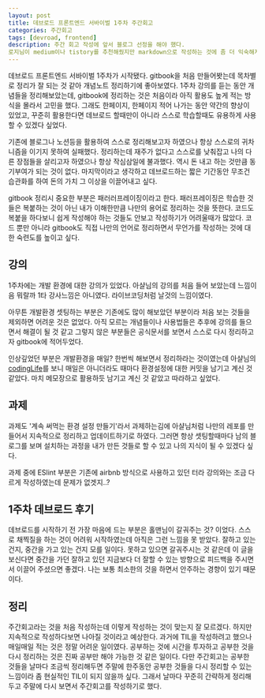 ```yaml
---
layout: post
title: 데브로드 프론트엔드 서바이벌 1주차 주간회고
categories: 주간회고
tags: [devroad, frontend]
description: 주간 회고 작성에 앞서 블로그 선정을 해야 했다.
로지님이 medium이나 tistory를 추천해줬지만 markdown으로 작성하는 것에 좀 더 익숙해지고자 기존에 만들어놨었던 github 블로그를 활요하기로 했다.
---
```


데브로드 프론트엔드 서바이벌 1주차가 시작됐다. gitbook을 처음 만들어봣는데 목차별로 정리가 잘 되는 것 같아 개념노트 정리하기에 좋아보였다. 1주차 강의를 듣는 동안 개념들을 정리해보았는데, gitbook에 정리하는 것은 처음이라 아직 활용도 높게 적는 방식을 몰라서 고민을 했다. 그래도 한페이지, 한페이지 적어 나가는 동안 약간의 향상이 있었고, 꾸준히 활용한다면 데브로드 할때만이 아니라 스스로 학습할때도 유용하게 사용할 수 있겠다 싶었다.

기존에 블로그나 노션등을 활용하여 스스로 정리해보고자 하였으나 항상 스스로의 귀차니즘을 이기지 못하여 실패했다. 정리하는데 재주가 없다고 스스로를 낮춰잡고 나의 다른 장점들을 살리고자 하였으나 항상 작심삼일에 불과했다. 역시 돈 내고 하는 것만큼 동기부여가 되는 것이 없다. 마지막이라고 생각하고 데브로드하는 짧은 기간동안 무조건 습관화를 하여 돈의 가치 그 이상을 이끌어내고 싶다.

gitbook 정리시 중요한 부분은 패러러프레이징이라고 한다. 패러프레이징은 학습한 것들은 복붙하는 것이 아닌 내가 이해한만큼 나만의 용어로 정리하는 것을 뜻한다. 코드도 복붙을 하다보니 쉽게 작성해야 하는 것들도 안보고 작성하기가 어려울때가 많았다. 코드 뿐만 아니라 gitbook도 직접 나만의 언어로 정리하면서 무언가를 작성하는 것에 대한 숙련도를 높이고 싶다.

## 강의

1주차에는 개발 환경에 대한 강의가 있었다. 아샬님의 강의를 처음 들어 보았는데 느낌이 음 뭐랄까 1타 강사느낌은 아니였다. 라이브코딩처럼 날것의 느낌이였다.

아무튼 개발환경 셋팅하는 부분은 기존에도 많이 해보았던 부분이라 처음 보는 것들을 제외하면 어려운 것은 없었다. 아직 모르는 개념들이나 사용법들은 추후에 강의를 들으면서 해결이 될 것 같고 그렇지 않은 부분들은 공식문서를 보면서 스스로 다시 정리하고자 gitbook에 적어두었다.

인상깊었던 부분은 개발환경을 매일? 한번씩 해보면서 정리하라는 것이였는데 아샬님의 [codingLife](https://github.com/ahastudio/CodingLife/tree/main/20211008/react)를 보니 매일은 아니더라도 때마다 환경설정에 대한 커밋을 남기고 계신 것 같았다. 마치 메모장으로 활용하듯 남기고 계신 것 같았고 따라하고 싶었다.

## 과제

과제도 '계속 써먹는 환경 설정 만들기'라서 과제하는김에 아샬님처럼 나만의 레포를 만들어서 지속적으로 정리하고 업데이트하기로 하였다. 그러면 항상 셋팅할때마다 남의 블로그를 보며 설치하는 과정을 내가 만든 것들로 할 수 있고 나의 지식이 될 수 있겠다 싶다.

과제 중에 ESlint 부분은 기존에 airbnb 방식으로 사용하고 있던 터라 강의와는 조금 다르게 작성하였는데 문제가 없겟지..?

## 1주차 데브로드 후기

데브로드를 시작하기 전 가장 마음에 드는 부분은 홀맨님이 갈궈주는 것? 이었다. 스스로 채찍질을 하는 것이 어려워 시작하였는데 아직은 그런 느낌을 못 받았다. 잘하고 있는 건지, 중간을 가고 있는 건지 모를 일이다.
못하고 있으면 갈궈주시는 것 같은데 이 글을 보신다면 중간을 가던 잘하고 있던 지금보다 더 잘할 수 있는 방향으로 피드백을 주시면서 이끌어 주셨으면 좋겠다. 나는 보통 최소한의 것을 하면서 안주하는 경향이 있기 때문이다.

## 정리

주간회고라는 것을 처음 작성하는데 이렇게 작성하는 것이 맞는지 잘 모르겠다. 하지만 지속적으로 작성하다보면 나아질 것이라고 예상한다. 과거에 TIL을 작성하려고 했으나 매일매일 적는 것은 정말 어려운 일이였다. 공부하는 것에 시간을 투자하고 공부한 것을 다시 정리하는 것은 진짜 공부만 해야 가능한 것 같은 일이다. 다만 주간회고는 공부한 것들을 날마다 조금씩 정리해두면 주말에 한주동안 공부한 것들을 다시 정리할 수 있는 느낌이라 좀 현실적인 TIL이 되지 않을까 싶다. 그래서 날마다 꾸준히 간략하게 정리해두고 주말에 다시 보면서 주간회고를 작성하기로 했다.
